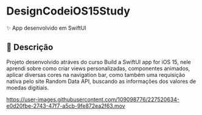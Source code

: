 # DesignCodeiOS15Study

✨ App desenvolvido em SwiftUI 

 ## 📄 Descrição

Projeto desenvolvido atráves do curso Build a SwiftUI app for iOS 15, nele aprendi sobre como criar views personalizadas, componentes animados, aplicar diversas cores na navigation bar, como também uma requisição nativa pelo site Random Data API, buscando as informações dos valores de moedas digitiais. 



https://user-images.githubusercontent.com/109098776/227520634-e0d20fbe-2743-47f7-a5cb-9fe872ea2f63.mov
